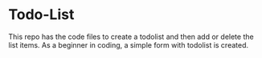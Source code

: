 # Todo-List
This repo has  the code files to  create a todolist and then add or delete  the list items.  As a beginner in coding, a simple form with todolist is created.  

